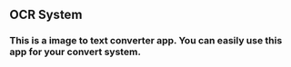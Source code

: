 ## OCR System 
### This is a image to text converter app. You can easily use this app for your convert system.










